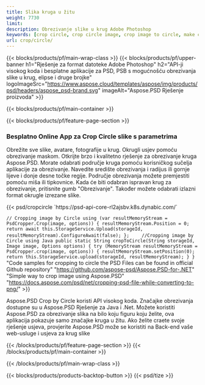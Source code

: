 ```yaml
---
title: Slika kruga u žitu
weight: 7730
limit: 
description: Obrezivanje slike u krug Adobe Photoshop
keywords: [crop circle, crop circle image, crop image to circle, make circle photo]
url: crop/circle/
---
```

{{< blocks/products/pf/main-wrap-class >}}
{{< blocks/products/pf/upper-banner h1="Rješenje za format datoteke Adobe Photoshop" h2="API-ji visokog koda i besplatne aplikacije za PSD, PSB s mogućnošću obrezivanja slike u krug, elipse i druge brojke" logoImageSrc="https://www.aspose.cloud/templates/aspose/img/products/psd/headers/aspose_psd-brand.svg" imageAlt="Aspose.PSD Rješenje proizvoda" >}}

{{< blocks/products/pf/main-container >}}

{{< blocks/products/pf/feature-page-section >}}
<h3 class="headingpdleft">Besplatno Online App za Crop Circle slike s parametrima</h3>
<p>Obrežite sve slike, avatare, fotografije u krug. Okrugli usjev pomoću obrezivanje maskom. Otkrijte brzo i kvalitetno rješenje za obrezivanje kruga Aspose.PSD. Morate odabrati područje kruga pomoću korisničkog sučelja aplikacije za obrezivanje. Navedite središte obrezivanja i radijus ili gornje lijeve i donje desne točke regije. Područje obrezivanja možete premjestiti pomoću miša ili tipkovnice. Kada će biti odabran ispravan krug za obrezivanje, pritisnite gumb "Obrezivanje". Također možete odabrati izlazni format okrugle izrezane slike.</p>
{{< psd/cropcircle `https://psd-api-core-rl2ajsbv.k8s.dynabic.com/` 

`// Cropping image by Circle
using (var resultMemoryStream = PsdCropper.Crop(image, options))
{
	resultMemoryStream.Position = 0;
	return await this.StorageService.Upload(storageId, resultMemoryStream).ConfigureAwait(false);
};` 
`    //Cropping image by Circle using Java
     public static String cropToCircle(String storageId, Image image, Options options) {
        try (MemoryStream resultMemoryStream = PsdCropper.crop(image, options)) {
            resultMemoryStream.setPosition(0);
            return this.StorageService.upload(storageId, resultMemoryStream);
        }
    }` 
"Code samples for cropping to circle the PSD Files can be found in official Github repository"  "https://github.com/aspose-psd/Aspose.PSD-for-.NET" 
"Simple way to crop image using Aspose.PSD" "https://docs.aspose.com/psd/net/cropping-psd-file-while-converting-to-png/" >}}
<p>Aspose.PSD Crop by Circle koristi API visokog koda. Značajke obrezivanja dostupne su u Aspose.PSD Rješenje za Java i .Net. Možete koristiti Aspose.PSD za obrezivanje slika na bilo koju figuru koju želite, ova aplikacija pokazuje samo značajke kruga u žitu. Ako želite craete svoje rješenje usjeva, provjerite Aspose.PSD može se koristiti na Back-end vaše web-usluge i usjeva za krug slike</p>
<!--<ul>
<li><a href="psb">PSB Circle Crop</a></li>
<li><a href="ellipse">Ellipse crop App</a></li>
</ul>-->
{{< /blocks/products/pf/feature-page-section >}}
{{< /blocks/products/pf/main-container >}}


{{< /blocks/products/pf/main-wrap-class >}}

{{< blocks/products/products-backtop-button >}}
{{< psd/tize >}}
